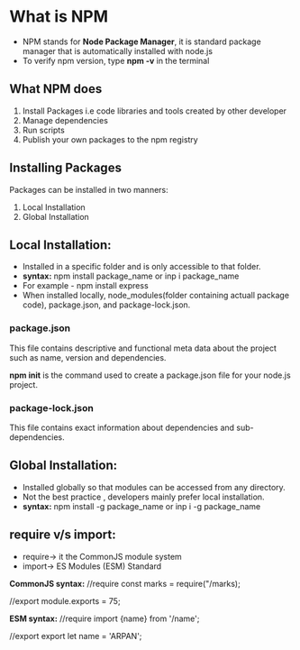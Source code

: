 # What is NPM

- NPM stands for **Node Package Manager**, it is standard package manager that is automatically installed with node.js
- To verify npm version, type **npm -v** in the terminal

## What NPM does

1. Install Packages i.e code libraries and tools created by other developer
2. Manage dependencies
3. Run scripts
4. Publish your own packages to the npm registry

## Installing Packages

Packages can be installed in two manners:
1. Local Installation 
2. Global Installation

## Local Installation:

- Installed in a specific folder and is only accessible to that folder.
- **syntax:** npm install package_name or inp i package_name
- For example - npm install express
- When installed locally, node_modules(folder containing actuall package code), package.json, and package-lock.json.

### package.json

This file contains descriptive and functional meta data about the project such as name, version and dependencies.

**npm init** is the command used to create a package.json file for your node.js project.

### package-lock.json

This file contains exact information about dependencies and sub-dependencies.

## Global Installation:

- Installed globally so that modules can be accessed from any directory.
- Not the best practice , developers mainly prefer local installation.
- **syntax:** npm install -g package_name or inp i -g package_name

## require v/s import:

- require-> it the CommonJS module system
- import-> ES Modules (ESM) Standard

**CommonJS syntax:**
//require
const marks = require("/marks);

//export
module.exports = 75;

**ESM syntax:**
//require
import {name} from '/name';

//export
export let name = 'ARPAN';